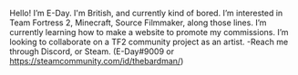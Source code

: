 Hello! I’m E-Day. I'm British, and currently kind of bored.
I’m interested in Team Fortress 2, Minecraft, Source Filmmaker, along those lines.
I’m currently learning how to make a website to promote my commissions.
I’m looking to collaborate on a TF2 community project as an artist.
-Reach me through Discord, or Steam. (E-Day#9009 or https://steamcommunity.com/id/thebardman/)
